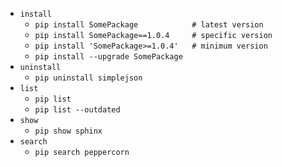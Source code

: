 - `install`
    - `pip install SomePackage            # latest version`
    - `pip install SomePackage==1.0.4     # specific version`
    - `pip install 'SomePackage>=1.0.4'   # minimum version`
    - `pip install --upgrade SomePackage`
- `uninstall`
    - `pip uninstall simplejson`
- `list`
    - `pip list`
    - `pip list --outdated`
- `show`
    - `pip show sphinx`
- `search`
    - `pip search peppercorn`

